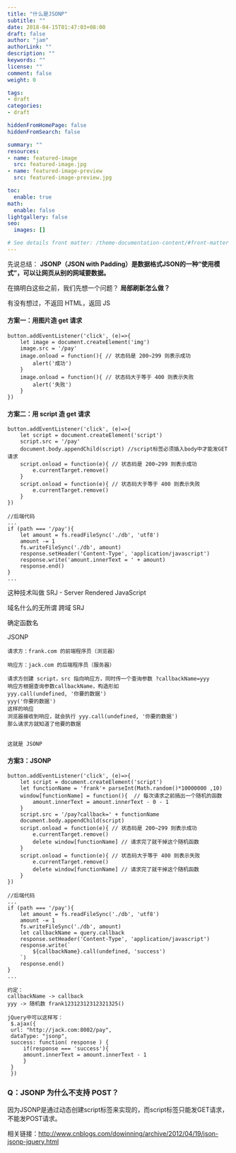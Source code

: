```yaml
---
title: "什么是JSONP"
subtitle: ""
date: 2018-04-15T01:47:03+08:00
draft: false
author: "jam"
authorLink: ""
description: ""
keywords: ""
license: ""
comment: false
weight: 0

tags:
- draft
categories:
- draft

hiddenFromHomePage: false
hiddenFromSearch: false

summary: ""
resources:
- name: featured-image
  src: featured-image.jpg
- name: featured-image-preview
  src: featured-image-preview.jpg

toc:
  enable: true
math:
  enable: false
lightgallery: false
seo:
  images: []

# See details front matter: /theme-documentation-content/#front-matter
---
```


<!--more-->
先说总结：
**JSONP（JSON with Padding）是数据格式JSON的一种“使用模式”，可以让网页从别的网域要数据。**

在搞明白这些之前，我们先想一个问题？ **局部刷新怎么做？**

有没有想过，不返回 HTML，返回 JS
#### 方案一：用图片造 get 请求
```
button.addEventListener('click', (e)=>{
    let image = document.createElement('img')
    image.src = '/pay'
    image.onload = function(){ // 状态码是 200~299 则表示成功
        alert('成功')
    }
    image.onload = function(){ // 状态码大于等于 400 则表示失败
        alert('失败')
    }
})
```
#### 方案二：用 script 造 get 请求
```
button.addEventListener('click', (e)=>{
    let script = document.createElement('script')
    script.src = '/pay'
    document.body.appendChild(script) //script标签必须插入body中才能发GET请求
    script.onload = function(e){ // 状态码是 200~299 则表示成功
        e.currentTarget.remove()
    }
    script.onload = function(e){ // 状态码大于等于 400 则表示失败
        e.currentTarget.remove()
    }
})

//后端代码
...
if (path === '/pay'){
    let amount = fs.readFileSync('./db', 'utf8')
    amount -= 1
    fs.writeFileSync('./db', amount)
    response.setHeader('Content-Type', 'application/javascript')
    response.write('amount.innerText = ' + amount)
    response.end()
}
...
```
这种技术叫做 SRJ - Server Rendered JavaScript

域名什么的无所谓
跨域 SRJ

确定函数名

JSONP
```
请求方：frank.com 的前端程序员（浏览器）

响应方：jack.com 的后端程序员（服务器）

请求方创建 script，src 指向响应方，同时传一个查询参数 ?callbackName=yyy
响应方根据查询参数callbackName，构造形如
yyy.call(undefined, '你要的数据')
yyy('你要的数据')
这样的响应
浏览器接收到响应，就会执行 yyy.call(undefined, '你要的数据')
那么请求方就知道了他要的数据


这就是 JSONP
```
#### 方案3：JSONP
```
button.addEventListener('click', (e)=>{
    let script = document.createElement('script')
    let functionName = 'frank'+ parseInt(Math.random()*10000000 ,10)
    window[functionName] = function(){  // 每次请求之前搞出一个随机的函数
        amount.innerText = amount.innerText - 0 - 1
    }
    script.src = '/pay?callback=' + functionName
    document.body.appendChild(script)
    script.onload = function(e){ // 状态码是 200~299 则表示成功
        e.currentTarget.remove()
        delete window[functionName] // 请求完了就干掉这个随机函数
    }
    script.onload = function(e){ // 状态码大于等于 400 则表示失败
        e.currentTarget.remove()
        delete window[functionName] // 请求完了就干掉这个随机函数
    }
})

//后端代码
...
if (path === '/pay'){
    let amount = fs.readFileSync('./db', 'utf8')
    amount -= 1
    fs.writeFileSync('./db', amount)
    let callbackName = query.callback
    response.setHeader('Content-Type', 'application/javascript')
    response.write(`
        ${callbackName}.call(undefined, 'success')
    `)
    response.end()
}
...

约定：
callbackName -> callback
yyy -> 随机数 frank12312312312321325()

jQuery中可以这样写：
 $.ajax({
 url: "http://jack.com:8002/pay",
 dataType: "jsonp",
 success: function( response ) {
     if(response === 'success'){
     amount.innerText = amount.innerText - 1
     }
 }
 })
```

###  Q：JSONP 为什么不支持 POST？

因为JSONP是通过动态创建script标签来实现的，而script标签只能发GET请求，不能发POST请求。

相关链接：http://www.cnblogs.com/dowinning/archive/2012/04/19/json-jsonp-jquery.html
